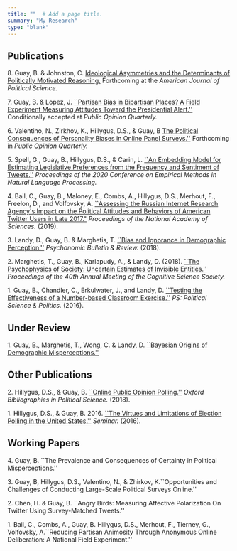 ```yaml
---
title: ""  # Add a page title.
summary: "My Research"
type: "blank"  
---
```


## **Publications**

8\. Guay, B. & Johnston, C. [Ideological Asymmetries and the Determinants of Politically Motivated Reasoning.](https://www.brianguay.com/files/GuayJohnston_2020_AJPS.pdf) Forthcoming at the *American Journal of Political Science.*

7\. Guay, B. & Lopez, J. [``Partisan Bias in Bipartisan Places? A Field Experiment Measuring Attitudes Toward the Presidential Alert.''](https://www.brianguay.com/files/GuayLopez_2020_rr.pdf) Conditionally accepted at *Public Opinion Quarterly.*

6\. Valentino, N., Zirkhov, K., Hillygus, D.S., & Guay, B [The Political Consequences of Personality Biases in Online Panel Surveys.''](https://www.brianguay.com/publication/ja_2020_anespersonality_poq/) Forthcoming in *Public Opinion Quarterly.*

5\. Spell, G., Guay, B., Hillygus, D.S., & Carin, L. [``An Embedding Model for Estimating Legislative Preferences from the Frequency and Sentiment of Tweets.''](https://www.brianguay.com/files/Spell_2020_emnlp.pdf) *Proceedings of the 2020 Conference on Empirical Methods in Natural Language Processing.*

4\. Bail, C., Guay, B., Maloney, E., Combs, A., Hillygus, D.S., Merhout, F., Freelon, D., and Volfovsky, A. [``Assessing the Russian Internet Research Agency's Impact on the Political Attitudes and Behaviors of American Twitter Users in Late 2017."](https://www.pnas.org/content/early/2019/11/20/1906420116) *Proceedings of the National Academy of Sciences.* (2019).

3\. Landy, D., Guay, B. & Marghetis, T. [``Bias and Ignorance in Demographic Perception.''](https://link.springer.com/article/10.3758/s13423-017-1360-2) *Psychonomic Bulletin & Review.* (2018).

2\. Marghetis, T., Guay, B., Karlapudy, A., & Landy, D. (2018). [``The Psychophysics of Society: Uncertain Estimates of Invisible Entities.''](https://cogsci.mindmodeling.org/2018/papers/0155/0155.pdf) *Proceedings of the 40th Annual Meeting of the Cognitive Science Society.*

1\. Guay, B., Chandler, C., Erkulwater, J., and Landy, D. [``Testing the Effectiveness of a Number-based Classroom Exercise.''](https://www.cambridge.org/core/journals/ps-political-science-and-politics/article/testing-the-effectiveness-of-a-numberbased-classroom-exercise/E3F444F2E31340F7E63A833573B65AEC) *PS: Political Science & Politics.* (2016).



## **Under Review**

1\. Guay, B., Marghetis, T., Wong, C. & Landy, D. [``Bayesian Origins of Demographic Misperceptions.''](https://www.brianguay.com/files/Guay_2020_bayesianMisperceptions.pdf)

## **Other Publications**


2\. Hillygus, D.S., & Guay, B. [``Online Public Opinion Polling.''](https://www.oxfordbibliographies.com/view/document/obo-9780199756223/obo-9780199756223-0250.xml) *Oxford Bibliographies in Political Science.* (2018).

1\. Hillygus, D.S., & Guay, B. 2016. [``The Virtues and Limitations of Election Polling in the United States.''](https://sites.duke.edu/hillygus/files/2017/04/2016.HillygusGuay.Seminar.pdf) *Seminar.* (2016).

## **Working Papers**


4\. Guay, B. ``The Prevalence and Consequences of Certainty in Political Misperceptions.'' 

3\. Guay, B, Hillygus, D.S., Valentino, N., & Zhirkov, K.``Opportunities and Challenges of Conducting Large-Scale Political Surveys Online.'' 

2\. Chen, H. & Guay, B. ``Angry Birds: Measuring Affective Polarization On Twitter Using Survey-Matched Tweets.'' 

1\. Bail, C., Combs, A., Guay, B. Hillygus, D.S., Merhout, F., Tierney, G., Volfovsky, A.``Reducing Partisan Animosity Through Anonymous Online Deliberation: A National Field Experiment.''


